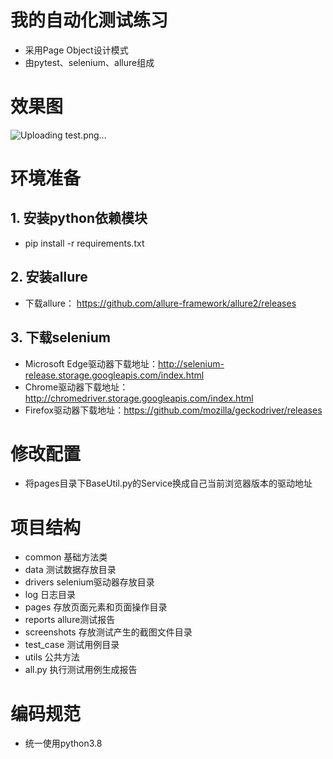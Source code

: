 # 我的自动化测试练习
- 采用Page Object设计模式
- 由pytest、selenium、allure组成

# 效果图
![Uploading test.png…]()

# 环境准备
## 1. 安装python依赖模块
   - pip install -r requirements.txt
## 2. 安装allure
   - 下载allure： https://github.com/allure-framework/allure2/releases
## 3. 下载selenium
   - Microsoft Edge驱动器下载地址：http://selenium-release.storage.googleapis.com/index.html
   - Chrome驱动器下载地址：http://chromedriver.storage.googleapis.com/index.html
   - Firefox驱动器下载地址：https://github.com/mozilla/geckodriver/releases

# 修改配置
   - 将pages目录下BaseUtil.py的Service换成自己当前浏览器版本的驱动地址

# 项目结构
- common 基础方法类
- data 测试数据存放目录
- drivers selenium驱动器存放目录
- log 日志目录
- pages 存放页面元素和页面操作目录
- reports allure测试报告
- screenshots 存放测试产生的截图文件目录
- test_case 测试用例目录
- utils 公共方法
- all.py 执行测试用例生成报告

# 编码规范
- 统一使用python3.8
